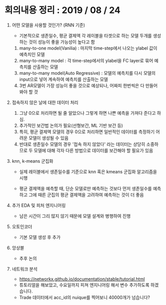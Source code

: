 # 회의내용 정리 : 2019 / 08 / 24 

1. 어떤 모델을 사용할 것인가? (RNN 기준)

   - 기본적으로 생존일수, 평균 결제액 각 레이블을 타겟으로 하는 모델 두개를 생성하는 것이 성능이 좋을 가능성이 높다고 함

   1.  many-to-one model(Vanilia) : 마지막 time-step에서 나오는 ylabel 값이 예측치인 모델
   2.  many-to-many model : 각 time-step에서의 ylabel을 FC layer로 묶어 예측치를 산출하는 모델
   3. many-to-many model(Auto Regressive) : 모델의 예측치를 다시 모델의 input으로 넣어 계속하여 예측치를 산출하는 모델
   4. 3번 AR모델이 가장 성능이 좋을 것으로 예상되나, 어짜피 한번씩은 다 만들어 봐야 할 것

2. 접속하지 않은 날에 대한 데이터 처리

   1. 그냥 0으로 처리하면 될 줄 알았으나 그렇게 하면 나쁜 예측을 가져다 준다고 하심.
   2. 추가적인 보간법 논의가 필요(선형보간, ML 기반 보간 등)
   3. 특히, 평균 결제액 모델의 경우 0으로 처리하면 일반적인 데이터를 측정하기 어려운 모델이 생성될 수 있음
   4. 반대로 생존일수 모델의 경우 '접속 하지 않았다' 라는 데이터는 상당히 소중하므로 두 모델에  대해 각자 다른 방법으로 데이터를 보간해야 할 필요가 있음

3. knn, k-means 군집화

   - 실제 레이블에서 생존일수를 기준으로 knn 혹은 kmeans 군집화 알고리즘을 시행

   - 평균 결제액을 예측할 때, 단순 모델로만 예측하는 것보다 먼저 생존일수를 예측하고 그에 때른 군집의 평균 결제액을 고려하여 예측하는 것이 더 좋음

4. 추가 EDA 및 피처 엔지니어링

   - 남은 시간이 그리 많지 않기 때문에 모델 설계와 병행하여 진행

5. 오토인코더

   - 기본 모델 생성 후 추가

6. 앙상블

   - 추후 논의

7. 네트워크 분석

   - https://networkx.github.io/documentation/stable/tutorial.html
   - 튜토리얼을 해보았고, 수요일까지 피쳐 엔지니어링 해서 변수 추가하도록 하겠습니다.
   - Trade 데이터에서 acc_id의 nuique를 찍어보니 40000개가 넘습니다?